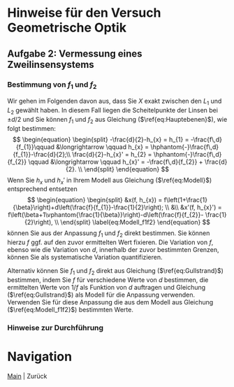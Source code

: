 # Hinweise für den Versuch Geometrische Optik

## Aufgabe 2: Vermessung eines Zweilinsensystems

### Bestimmung von $f_{1}$ und $f_{2}$

Wir gehen im Folgenden davon aus, dass Sie $X$ exakt zwischen den $L_{1}$ und $L_{2}$ gewählt haben. In diesem Fall liegen die Scheitelpunkte der Linsen bei $\pm d/2$ und Sie können $f_{1}$ und $f_{2}$ aus Gleichung ($\ref{eq:Hauptebenen}$), wie folgt bestimmen:
$$
\begin{equation}
\begin{split}
-\frac{d}{2}-h_{x} = h_{1} = -\frac{f\,d}{f_{1}}\qquad &\longrightarrow \qquad h_{x} = \hphantom{-}\frac{f\,d}{f_{1}}-\frac{d}{2};\\
\frac{d}{2}-h_{x}' = h_{2} = \hphantom{-}\frac{f\,d}{f_{2}} \qquad &\longrightarrow \qquad h_{x}' =  -\frac{f\,d}{f_{2}} + \frac{d}{2}. \\
\end{split}
\end{equation}
$$
Wenn Sie $h_{x}$ und $h_{x}'$ in Ihrem Modell aus Gleichung ($\ref{eq:Modell}$) entsprechend entsetzen 
$$
\begin{equation}
\begin{split}
&x(f, h_{x}) = f\left(1+\frac{1}{\beta}\right)+d\left(\frac{f}{f_{1}}-\frac{1}{2}\right); \\
&\\
&x'(f, h_{x}') = f\left(\beta+1\vphantom{\frac{1}{\beta}}\right)-d\left(\frac{f}{f_{2}}- \frac{1}{2}\right), \\
\end{split}
\label{eq:Modell_f1f2}
\end{equation}
$$
können Sie aus der Anpassung $f_{1}$ und $f_{2}$  direkt bestimmen. Sie können hierzu $f$ ggf. auf den zuvor ermittelten Wert fixieren. Die Variation von $f$, ebenso wie die Variation von $d$, innerhalb der zuvor bestimmten Grenzen, können Sie als systematische Variation quantifizieren. 

Alternativ können Sie $f_{1}$ und $f_{2}$ direkt aus Gleichung ($\ref{eq:Gullstrand}$) bestimmen, indem Sie $f$ für verschiedene Werte von $d$ bestimmen, die ermittelten Werte von $1/f$ als Funktion von $d$ auftragen und Gleichung ($\ref{eq:Gullstrand}$) als Modell für die Anpassung verwenden. Verwenden Sie für diese Anpassung die aus dem Modell aus Gleichung ($\ref{eq:Modell_f1f2}$) bestimmten Werte.  

### Hinweise zur Durchführung



# Navigation

 [Main](https://git.scc.kit.edu/etp-lehre/p1-for-students/-/tree/main/Geometrische%20Optik) | Zurück
